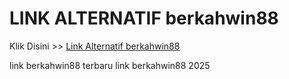 # LINK ALTERNATIF berkahwin88

Klik Disini >> <a href="https://linksto.pages.dev/">Link Alternatif berkahwin88 </a>

link berkahwin88 terbaru
link berkahwin88 2025